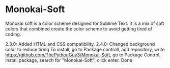 # Monokai-Soft
Monokai soft is a color scheme designed for Sublime Text. It is a mix of soft colors that combined create the color scheme to avoid getting tired of coding.

2.3.0: Added HTML and CSS compatibility.
2.4.0: Changed background color to reduce tiring
To install, go to Package controll, add repository, write https://github.com/ThePythonGuy3/Monokai-Soft, go to Package Control, install package, search for "Monokai-Soft", click enter. Done
